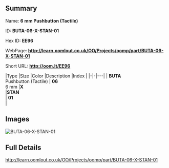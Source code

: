 

## Summary
 
Name: __6 mm Pushbutton (Tactile)__

ID: __BUTA-06-X-STAN-01__

Hex ID: __EE96__

WebPage: __http://learn.oomlout.co.uk/OO/Projects/oomp/part/BUTA-06-X-STAN-01__

Short URL: __http://oom.lt/EE96__


|Type   |Size   |Color   |Description   |Index   |
|-|-|---|
| __BUTA__ <br>Pushbutton (Tactile)  | __06__<br>6 mm   |__X__<br>    |__STAN__<br>    | __01__<br>  |


## Images
![BUTA-06-X-STAN-01](http://oomlout.com/oomp-gen/parts/BUTA-06-X-STAN-01/BUTA-06-X-STAN-01_420.jpg)

## Full Details

 http://learn.oomlout.co.uk/OO/Projects/oomp/part/BUTA-06-X-STAN-01

